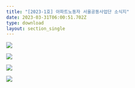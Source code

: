```yaml
---
title: "[2023-1호] 아파트노동자 서울공동사업단 소식지"
date: 2023-03-31T06:00:51.702Z
type: download
layout: section_single
---
```

![](/uploads/23-1호-소식지_1.jpg)

![](/uploads/23-1호-소식지_2.jpg)

![](/uploads/23-1호-소식지_3.jpg)

![](/uploads/23-1호-소식지_4.jpg)